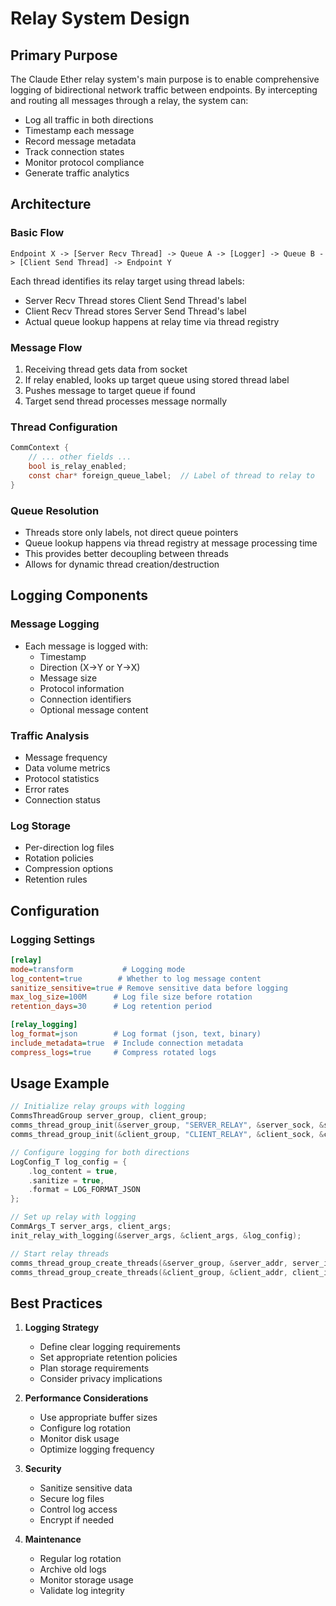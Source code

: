 # Relay System Design

## Primary Purpose
The Claude Ether relay system's main purpose is to enable comprehensive logging of bidirectional network traffic between endpoints. By intercepting and routing all messages through a relay, the system can:
- Log all traffic in both directions
- Timestamp each message
- Record message metadata
- Track connection states
- Monitor protocol compliance
- Generate traffic analytics

## Architecture

### Basic Flow
```
Endpoint X -> [Server Recv Thread] -> Queue A -> [Logger] -> Queue B -> [Client Send Thread] -> Endpoint Y
```

Each thread identifies its relay target using thread labels:
- Server Recv Thread stores Client Send Thread's label
- Client Recv Thread stores Server Send Thread's label
- Actual queue lookup happens at relay time via thread registry

### Message Flow
1. Receiving thread gets data from socket
2. If relay enabled, looks up target queue using stored thread label
3. Pushes message to target queue if found
4. Target send thread processes message normally

### Thread Configuration
```c
CommContext {
    // ... other fields ...
    bool is_relay_enabled;
    const char* foreign_queue_label;  // Label of thread to relay to
}
```

### Queue Resolution
- Threads store only labels, not direct queue pointers
- Queue lookup happens via thread registry at message processing time
- This provides better decoupling between threads
- Allows for dynamic thread creation/destruction

## Logging Components

### Message Logging
- Each message is logged with:
  - Timestamp
  - Direction (X→Y or Y→X)
  - Message size
  - Protocol information
  - Connection identifiers
  - Optional message content

### Traffic Analysis
- Message frequency
- Data volume metrics
- Protocol statistics
- Error rates
- Connection status

### Log Storage
- Per-direction log files
- Rotation policies
- Compression options
- Retention rules

## Configuration

### Logging Settings
```ini
[relay]
mode=transform           # Logging mode
log_content=true        # Whether to log message content
sanitize_sensitive=true # Remove sensitive data before logging
max_log_size=100M      # Log file size before rotation
retention_days=30      # Log retention period

[relay_logging]
log_format=json        # Log format (json, text, binary)
include_metadata=true  # Include connection metadata
compress_logs=true     # Compress rotated logs
```

## Usage Example

```c
// Initialize relay groups with logging
CommsThreadGroup server_group, client_group;
comms_thread_group_init(&server_group, "SERVER_RELAY", &server_sock, &server_flag);
comms_thread_group_init(&client_group, "CLIENT_RELAY", &client_sock, &client_flag);

// Configure logging for both directions
LogConfig_T log_config = {
    .log_content = true,
    .sanitize = true,
    .format = LOG_FORMAT_JSON
};

// Set up relay with logging
CommArgs_T server_args, client_args;
init_relay_with_logging(&server_args, &client_args, &log_config);

// Start relay threads
comms_thread_group_create_threads(&server_group, &server_addr, server_info);
comms_thread_group_create_threads(&client_group, &client_addr, client_info);
```

## Best Practices

1. **Logging Strategy**
   - Define clear logging requirements
   - Set appropriate retention policies
   - Plan storage requirements
   - Consider privacy implications

2. **Performance Considerations**
   - Use appropriate buffer sizes
   - Configure log rotation
   - Monitor disk usage
   - Optimize logging frequency

3. **Security**
   - Sanitize sensitive data
   - Secure log files
   - Control log access
   - Encrypt if needed

4. **Maintenance**
   - Regular log rotation
   - Archive old logs
   - Monitor storage usage
   - Validate log integrity
